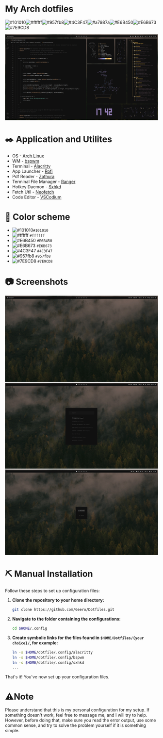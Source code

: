 # My Arch dotfiles

![#101010](https://placehold.co/15x15/101010/101010.png)![#ffffff](https://placehold.co/15x15/ffffff/ffffff.png)![#957fb8](https://placehold.co/15x15/957fb8/957fb8.png)![#4C3F47](https://placehold.co/15x15/4C3F47/4C3F47.png)![#a7987a](https://placehold.co/15x15/a7987a/a7987a.png)![#E6B450](https://placehold.co/15x15/E6B450/E6B450.png)![#E6B673](https://placehold.co/15x15/E6B673/E6B673.png)![#7E9CD8](https://placehold.co/15x15/7E9CD8/7E9CD8.png)

![](https://github.com/6eero/Dotfiles/blob/main/Screenshots/rice.jpg)

# ✒️ Application and Utilites
- OS - [Arch Linux](https://wiki.archlinux.org)
- WM - [bspwm](https://github.com/baskerville/bspwm)
- Terminal - [Alacritty](https://github.com/alacritty/alacritty)
- App Launcher - [Rofi](https://github.com/davatorium/rofi)
- Pdf Reader - [Zathura](https://github.com/pwmt/zathura)
- Terminal File Manager - [Ranger](https://github.com/ranger/ranger)
- Hotkey Daemon - [Sxhkd](https://github.com/baskerville/sxhkd)
- Fetch Util - [Neofetch](https://github.com/dylanaraps/neofetch)
- Code Editor - [VSCodium](https://vscodium.com/)

# 🎨 Color scheme
- ![#101010](https://placehold.co/15x15/101010/101010.png)`#101010`
- ![#ffffff](https://placehold.co/15x15/ffffff/ffffff.png) `#ffffff`
- ![#E6B450](https://placehold.co/15x15/E6B450/E6B450.png) `#E6B450`
- ![#E6B673](https://placehold.co/15x15/E6B673/E6B673.png) `#E6B673`
- ![#4C3F47](https://placehold.co/15x15/4C3F47/4C3F47.png) `#4C3F47`
- ![#957fb8](https://placehold.co/15x15/957fb8/957fb8.png) `#957fb8`
- ![#7E9CD8](https://placehold.co/15x15/7E9CD8/7E9CD8.png) `#7E9CD8`


# 📷 Screenshots 
![](https://github.com/6eero/Dotfiles/blob/main/Screenshots/3.png)
![](https://github.com/6eero/Dotfiles/blob/main/Screenshots/2.png)
![](https://github.com/6eero/Dotfiles/blob/main/Screenshots/4.png)

# ⛏️ Manual Installation

Follow these steps to set up configuration files:

1. **Clone the repository to your home directory:**
   ```bash
   git clone https://github.com/6eero/Dotfiles.git
   ```

2. **Navigate to the folder containing the configurations:**
   ```bash
   cd $HOME/.config
   ```

3. **Create symbolic links for the files found in `$HOME/Dotfiles/{your choice}/`, for example:**
   ```bash
   ln -s $HOME/dotfile/.config/alacritty
   ln -s $HOME/dotfile/.config/bspwm
   ln -s $HOME/dotfile/.config/sxhkd
   ...
   ```

That's it! You've now set up your configuration files.


# ⚠️Note
Please understand that this is my personal configuration for my setup. If something doesn't work, feel free to message me, and I will try to help. However, before doing that, make sure you read the error output, use some common sense, and try to solve the problem yourself if it is something simple.
